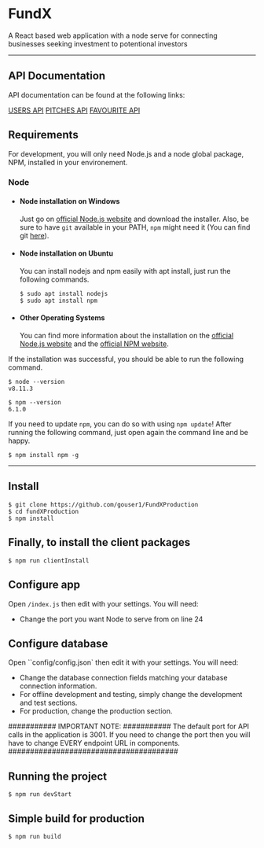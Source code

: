 # FundX

A React based web application with a node serve for connecting businesses seeking investment to potentional investors

---

## API Documentation

API documentation can be found at the following links:

[USERS API](https://www.apimatic.io/api-docs-preview/dashboard/615661fb2a2e7587ebc258f7/v/1_0#/http/step-by-step-tutorial)
[PITCHES API](https://www.apimatic.io/api-docs-preview/dashboard/615662b52a2e7587ebc27014/v/1_0#/http/step-by-step-tutorial)
[FAVOURITE API](https://www.apimatic.io/api-docs-preview/dashboard/615662f62a2e7587ebc272c6/v/1_0#/http/step-by-step-tutorial)

## Requirements

For development, you will only need Node.js and a node global package, NPM, installed in your environement.

### Node

- #### Node installation on Windows

  Just go on [official Node.js website](https://nodejs.org/) and download the installer.
  Also, be sure to have `git` available in your PATH, `npm` might need it (You can find git [here](https://git-scm.com/)).

- #### Node installation on Ubuntu

  You can install nodejs and npm easily with apt install, just run the following commands.

      $ sudo apt install nodejs
      $ sudo apt install npm

- #### Other Operating Systems
  You can find more information about the installation on the [official Node.js website](https://nodejs.org/) and the [official NPM website](https://npmjs.org/).

If the installation was successful, you should be able to run the following command.

    $ node --version
    v8.11.3

    $ npm --version
    6.1.0

If you need to update `npm`, you can do so with using `npm update`! After running the following command, just open again the command line and be happy.

    $ npm install npm -g

---

## Install

    $ git clone https://github.com/gouser1/FundXProduction
    $ cd fundXProduction
    $ npm install

## Finally, to install the client packages

    $ npm run clientInstall

## Configure app

Open `/index.js` then edit with your settings. You will need:

- Change the port you want Node to serve from on line 24

## Configure database

Open ``config/config.json` then edit it with your settings. You will need:

- Change the database connection fields matching your database connection information.
- For offline development and testing, simply change the development and test sections.
- For production, change the production section.

########### IMPORTANT NOTE: ###########
The default port for API calls in the application is 3001. If you need to change the port then you will have to change EVERY endpoint URL in components.
#######################################

## Running the project

    $ npm run devStart

## Simple build for production

    $ npm run build
